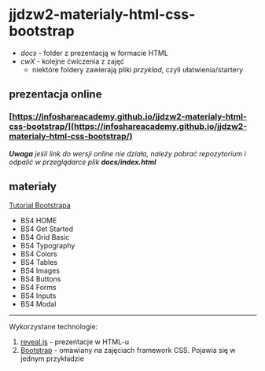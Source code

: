 # jjdzw2-materialy-html-css-bootstrap

- _docs_ - folder z prezentacją w formacie HTML
- _cwX_ - kolejne ćwiczenia z zajęć
  - niektóre foldery zawierają pliki _przyklad_, czyli ułatwienia/startery

## prezentacja online
### [https://infoshareacademy.github.io/jjdzw2-materialy-html-css-bootstrap/](https://infoshareacademy.github.io/jjdzw2-materialy-html-css-bootstrap/)
_**Uwaga** jeśli link do wersji online nie działa, należy pobrać repozytorium i odpalić w przeglądarce plik **docs/index.html**_

## materiały
[Tutorial Bootstrapa](https://www.w3schools.com/bootstrap4/default.asp)
- BS4 HOME
- BS4 Get Started
- BS4 Grid Basic
- BS4 Typography
- BS4 Colors
- BS4 Tables
- BS4 Images
- BS4 Buttons
- BS4 Forms
- BS4 Inputs
- BS4 Modal

___
Wykorzystane technologie:
1. [reveal.js](http://lab.hakim.se/reveal-js/#/) - prezentacje w HTML-u
2. [Bootstrap](https://getbootstrap.com/) - omawiany na zajęciach framework CSS. Pojawia się w jednym przykładzie
